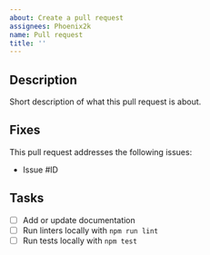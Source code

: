 ```yaml
---
about: Create a pull request
assignees: Phoenix2k
name: Pull request
title: ''
---
```


## Description

Short description of what this pull request is about.

## Fixes

This pull request addresses the following issues:

- Issue #ID

## Tasks

- [ ] Add or update documentation
- [ ] Run linters locally with `npm run lint`
- [ ] Run tests locally with `npm test`
